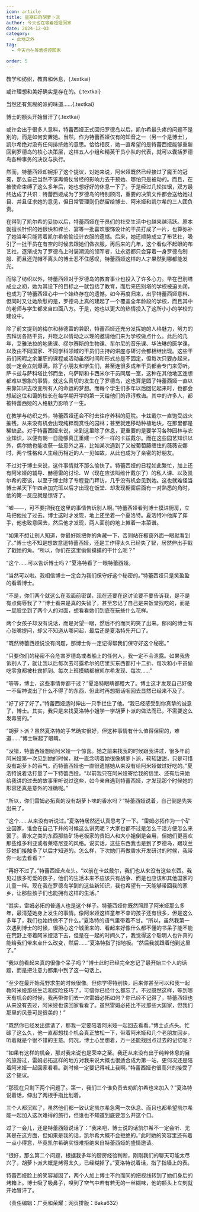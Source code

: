 ```yaml
---
icon: article
title: 星期日的胡萝卜派
author: 今天也在等着娅娅回家
date: 2024-12-03
category:
  - 此地之外
tag:
  - 今天也在等着娅娅回家

order: 5
---
```


教学和纺织，教育和休息，{.textkai}

或许理想和美好确实是存在的。{.textkai}

当然还有焦糊的派的味道……{.textkai}

博士的额头开始冒汗了{.textkai}

<!-- more -->

或许会出乎很多人意料，特蕾西娅正式回归罗德岛以后，凯尔希最头疼的问题不是别的，而是如何安置她。当然，作为特蕾西娅仅有的知音之一（另一个是博士），凯尔希绝对没有任何排挤她的意思。恰恰相反，她一直希望的是特蕾西娅能够重新回到罗德岛的核心决策层，这样五人小组和精英干员小队的代表，就可以囊括罗德岛各种事务的决议与执行。

然而，特蕾西娅却婉拒了这个提议，对她来说，阿米娅既然已经接过了魔王的冠冕，那么自己当然不该再倚仗曾经的影响力去干预她、哪怕只是被动的。而且，在被使命束缚了这么多年后，她也想好好的休息一下了。于是经过几轮拉锯，双方最终达成了共识：特蕾西娅成为了罗德岛的特别顾问，重要的决策文件都会送给她过目、并且征求她的意见，但日常管理则仍然留给博士、阿米娅和凯尔希的三人团负责。

在得到了凯尔希的妥协以后，特蕾西娅在干员们的社交生活中也越来越活跃。原本就擅长针织的她很快和梓兰、宴等一批喜欢服饰设计的干员打成了一片，也算弥补了她当年只能背着凯尔希偷偷设计衣服的遗憾。后来，她还顺势成立了布艺社，吸引了一批干员在有空的时候去跟她们做衣服，再后来的几年，这个看似不起眼的布艺社，逐渐成为了罗德岛上时装潮流的领军者，让永远都只会穿着一身罗德岛制服、而且还兜帽不离头的博士忍不住感叹，特蕾西娅这样的人才果然到哪都能发光。

而除了纺织以外，特蕾西娅对于罗德岛的教育事业也投入了许多心力。早在巴别塔成立之初，她为其设下的目标之一就包括了教育，而后来巴别塔的学校被迫关闭，也成为了特蕾西娅心中一个始终存在的遗憾。如今再度归来，出乎特蕾西娅意料、但同时又让她欣慰的是，罗德岛上真的建起了一个覆盖全年龄段的学校，而且其中的老师与学生都来自四面八方。于是，她也以更大的热情投入了这所小小的学校的建设中。

除了前文提到的梅尔和赫德雷的兼职，特蕾西娅还充分发挥她的人格魅力，努力的去拜访各路干员，并晓之以情动之以理的邀请他们来为学校做点什么。此后的几年，艾雅法拉的地质课、缪尔赛斯的生物课、车尔尼的音乐课、华法琳的医学课，以及由不同国家、不同学科领域的干员们主持的讲座与研讨会都相继出现。这些干员们闲暇之余兼职的课程或活动虽然时间和形式总是不固定，但每次只要办起来，就一定会立刻爆满。除了小朋友和学生们，甚至连很多成年干员都会专门来旁听。萨卡兹与萨科塔比邻而坐，乌萨斯和卡西米尔干员同居一室，这种在其他地区连想都难以想象的事情，就这么真切的发生在了罗德岛，这也算是圆了特蕾西娅一直以来靠知识去改变所有人的命运的梦想。而每个学生们多年以后回忆起来时，也都会想起这位和蔼的校长在每学期开学的第一天给他们的谆谆教诲。其中的许多人，都被特蕾西娅的人格魅力影响了一生。

在教学与纺织之外，特蕾西娅还会不时去往疗养科的庭院。卡兹戴尔一直饱受战火摧残，从来没有机会出现纯粹观赏性的园林；甚至就连移动种植地块，在那里都是稀缺品。对于特蕾西娅来说，来到这里除了休息，更重要的是要学习各种园林与农业知识，以便有朝一日能够真正重建一个不一样的卡兹戴尔。而在这些园艺知识以外，偶尔她也能收获一些意外之喜，比如某次遇到了又被葡萄藤缠住的薇薇安娜时，两个性格和人生经历相近的人一见如故，从此也成为了亲密的好朋友。

不过对于博士来说，这件事情就不那么愉快了。特蕾西娅的日程如此繁忙，加上还有阿米娅的辅导、赫德雷的讨论、W（现在应该叫维什戴尔了）的私人课、以及凯尔希的密谈，以至于博士除了专程登门拜访，几乎没有机会见到她。这也就难怪当博士某天下午四点加完班以后才出现在饭堂、却发现橱窗后面有一对熟悉的角时，他的第一反应就是惊讶了。

“嘘——，可不要把我在这里的事情告诉别人啊。”特蕾西娅看到博士摸进厨房，立马把他拉了过去。博士这时才发现，地上还坐着一个夏洛特。夏洛特冲他挥了挥手，他也致意回去，然后他才发现，两人面前的地上摊着一本菜谱。

“如果不想让别人知道，你最好能把你的角藏一下，否则站在橱窗外面一眼就看到了。”博士也不知是想故意逗特蕾西娅，还是工作得太久已经失了智，居然伸出手戳了戳她的角。“所以，你们在这里偷偷摸摸的干什么呢？”

“这个……可以告诉博士吗？”夏洛特看了一眼特蕾西娅。

“当然可以啦。我相信博士一定会为我们保守好这个秘密的。”特蕾西娅只是笑盈盈的看着博士。

“不是，你们两个就这么在我面前密谋，现在还要在这讨论要不要告诉我，是不是有点侮辱我了？”博士看来是真的失智了，甚至忘记了自己是来饭堂找吃的，而是一屁股坐到了两个人的对面，想看看她们到底在玩些什么花样。

两个女孩子却没有说话，而是对望一眼，然后不约而同的笑了出来。郁闷的博士有心张嘴提问，却又不知道从哪问起，最后还是夏洛特先开口了。

“既然特蕾西娅说没有问题，那博士你一定记得帮我们保守好这个秘密。”

“只要你们的秘密不会危害罗德岛或者船上的任何人，我一定不会泄露。如果我告诉别人了，就让我以后每次去可露希尔的店里买东西都打十二折、每次和小干员偷吃零食都被杜宾抓到、每次上班摸鳞都被凯尔希发现、每次……”

“等等，博士，这些事情你都干过？”夏洛特眼睛都瞪大了。博士这才发现自己好像一不留神说出了什么不得了的东西，但此时再想把话咽回去显然已经来不及了。

“好了好了好了。”特蕾西娅适时伸出一只手拦住了他。“我已经感受到你真挚的诚意了，博士。其实，我只是来找夏洛特小姐学一学胡萝卜派的做法而已，不需要这么发毒誓的。”

“胡萝卜派？虽然夏洛特的手艺确实很好，但这种事情有什么值得保密的，难道……”博士眯起了眼睛。

“没错，特蕾西娅想给阿米娅一个惊喜。她之前来找我的时候跟我讲过，很多年前阿米娅第一次见到她的时候，就一直念叨着她很像胡萝卜派，软软甜甜，只是可惜没有胡萝卜的香气。而特蕾西娅也一直很遗憾她从来没有给阿米娅做过好吃的。”夏洛特说着话打量了一下特蕾西娅。“以前我只在阿米娅寄给我的信里、还有后来她给我讲的过去的故事里听说过这些，如今亲自遇到特蕾西娅，才发现那个时候她的形容还真是意外的准确呢。”

“所以，你们雷姆必拓真的没有胡萝卜味的香水吗？”特蕾西娅说着，自己倒是先笑出来了。

“这个……从来没有听说过。”夏洛特居然还认真思考了一下。“雷姆必拓作为一个矿业国家，谁会在自己下井的时候这么讲究呢？大家也都不过是怎么干活方便怎么来罢了。香水之类的东西那些矿场老板家的贵妇人和大小姐倒是会用，但她们更喜欢那些维多利亚或者莱塔尼亚的风格。说实话，这些东西我也是到了罗德岛，跟玫兰莎她们接触多了以后才知道的。怎么样，下次她们再做香水开发研讨的时候，我带你一起去看看？”

“再好不过了。”特蕾西娅点点头。“以前在卡兹戴尔，我们也从来没有这些东西。我见过很多可爱的孩子，他们的生活本来不应该只有战争、而是也应该和其他国家的儿童一样。现在我在罗德岛学到的这些新知识，我也希望有一天能够带回我的家乡，让那些孩子们也能拥有这样的生活。”

“其实，雷姆必拓的普通人也是这个样子。特蕾西娅你既然照顾了阿米娅那么多年，最清楚她身上发生的事情。像阿米娅这样童年不幸的孩子还有很多，但是这么多年了，我们也始终做不了什么。”夏洛特的语气里带着不甘。“所以，虽然我第一次遇到博士的时候，很担心这个城里来的、看起来好像什么都不懂的书呆子能不能在荒野上带着阿米娅活下去，但是在一起的时间久了，我觉得这个聪明人也许真的能给我们带来点什么改变，然后……”夏洛特指了指地板。“然后我就跟着他到这里了。”

“我以前看起来真的很像个呆子吗？”博士此时已经完全忘记了最开始三个人的话题，而是把注意力都集中到了这一句话上。

“至少在最开始荒野求生的时候很像。但你学得特别快，后来你甚至可以和我一起教阿米娅那些生活和探险技巧了，可惜你已经什么都忘了。不过既然这样，等到哪天有机会的时候，我再带你们去一次雷姆必拓如何？你已经不记得了，特蕾西娅也从来没有去过，阿米娅也该回家看看了。虽然雷姆必拓比不过那些大国家，但我们那里的风景可是很美的！”

“既然你已经发出邀请了，那我一定要陪着阿米娅一起回去看看。”博士点点头。忙碌了这么久，他一直都想找个机会真正放松一下，带着阿米娅和几个老朋友回乡，听着就是个很不错的主意。何况，博士心里想着，万一还能找回点过去的记忆呢？

“如果有这样的机会，那对我来说也是荣幸之至。我还从来没有出于纯粹休息的目的旅游过，雷姆必拓这样的地方对我来说大概也很适合成为第一站，更何况还是陪着阿米娅一起回家看看。到时候一定要记得喊上我啊。”特蕾西娅也很高兴的接受了这个提议。

“那现在只剩下两个问题了。第一，我们三个谁负责去劝凯尔希也来加入？”夏洛特说着话，伸出了两根手指比划着。

三个人都沉默了，虽然他们都一致认定凯尔希急需一次休息、而且也都希望凯尔希能一起加入这次难得的旅行，但谁也不知道到底要怎么开这个口。

过了一会儿，还是特蕾西娅说话了：“我来吧，博士说的话凯尔希不一定会听、尤其是在这方面，但如果是我的话，凯尔希大概不会拒绝的。”此时她的笑容里还有着一点小得意，毕竟凯尔希确实很难拒绝来自特蕾西娅的盛情邀请。

“很好，那么第二个问题，根据我多年的厨房经验判断，刚刚我们的聊天可能太尽兴了，胡萝卜派大概是烤得太久，已经糊掉了。”夏洛特说着话，指了指墙上的表。

特蕾西娅脸上的笑容凝固了，两个人加上博士不约而同的把视线转到了她们身后的烤箱上。博士吸了吸鼻子，嗅到了空气中若有若无的一丝糊味，他的额头上立刻就开始冒汗了。<eod />

（责任编辑：广英和荣耀；网页排版：Baka632）

<FakeAds />